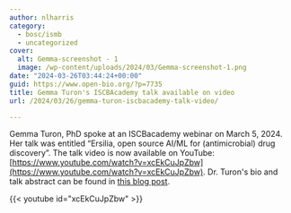 ```yaml
---
author: nlharris
category:
  - bosc/ismb
  - uncategorized
cover:
  alt: Gemma-screenshot - 1
  image: /wp-content/uploads/2024/03/Gemma-screenshot-1.png
date: "2024-03-26T03:44:24+00:00"
guid: https://www.open-bio.org/?p=7735
title: Gemma Turon's ISCBAcademy talk available on video
url: /2024/03/26/gemma-turon-iscbacademy-talk-video/

---
```

Gemma Turon, PhD spoke at an ISCBacademy webinar on March 5, 2024. Her talk was entitled “Ersilia, open source AI/ML for (antimicrobial) drug discovery”. The talk video is now available on YouTube: [https://www.youtube.com/watch?v=xcEkCuJpZbw](https://www.youtube.com/watch?v=xcEkCuJpZbw). Dr. Turon's bio and talk abstract can be found in [this blog post](/2024/02/08/iscbacademy-gemma-turon/).

{{< youtube id="xcEkCuJpZbw" >}}
